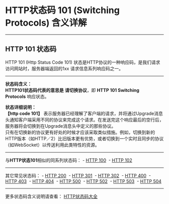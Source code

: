 # HTTP状态码 101 (Switching Protocols) 含义详解

---

## HTTP 101 状态码

HTTP 101 (Http Status Code 101) 状态是HTTP协议的一种响应码，是我们请求访问网站时，服务器端返回的1xx 请求信息系列响应码之一。

---

**状态码含义：**  
**HTTP101状态码代表的意思是** **请切换协议**，即 **HTTP 101 Switching Protocols** 响应状态。

**状态详细说明：**  
**【http code 101】** 表示服务器已经理解了客户端的请求，并将通过Upgrade消息头通知客户端采用不同的协议来完成这个请求。在发送完这个响应最后的空行后，服务器将会切换到在Upgrade消息头中定义的那些协议。  
只有在切换新的协议更有好处的时候才应该采取类似措施。例如，切换到新的HTTP版本（如HTTP／2）比旧版本更有优势，或者切换到一个实时且同步的协议（如WebSocket）以传送利用此类特性的资源。

  

---

与**HTTP状态101**相似的同系列状态码： - [HTTP 100](https://seo.juziseo.com/doc/http_code/100 "HTTP 100详细说明")
 - [HTTP 102](https://seo.juziseo.com/doc/http_code/102 "HTTP 102详细说明")

---

其它常见状态码： - [HTTP 200](https://seo.juziseo.com/doc/http_code/200 "HTTP 200详细说明")
 - [HTTP 301](https://seo.juziseo.com/doc/http_code/301 "HTTP 301详细说明")
 - [HTTP 302](https://seo.juziseo.com/doc/http_code/302 "HTTP 302详细说明")
 - [HTTP 400](https://seo.juziseo.com/doc/http_code/400 "HTTP 400详细说明")
 - [HTTP 403](https://seo.juziseo.com/doc/http_code/403 "HTTP 403详细说明")
 - [HTTP 404](https://seo.juziseo.com/doc/http_code/404 "HTTP 404详细说明")
 - [HTTP 500](https://seo.juziseo.com/doc/http_code/500 "HTTP 500详细说明")
 - [HTTP 502](https://seo.juziseo.com/doc/http_code/502 "HTTP 502详细说明")
 - [HTTP 503](https://seo.juziseo.com/doc/http_code/503 "HTTP 503详细说明")
 - [HTTP 504](https://seo.juziseo.com/doc/http_code/504 "HTTP 504详细说明")

---

更多状态码含义说明请查看： [HTTP状态码大全](https://seo.juziseo.com/doc/http_code/)